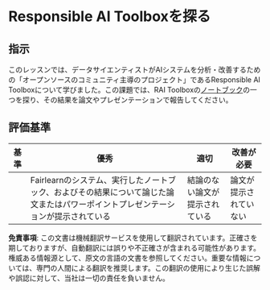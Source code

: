 # Responsible AI Toolboxを探る

## 指示

このレッスンでは、データサイエンティストがAIシステムを分析・改善するための「オープンソースのコミュニティ主導のプロジェクト」であるResponsible AI Toolboxについて学びました。この課題では、RAI Toolboxの[ノートブック](https://github.com/microsoft/responsible-ai-toolbox/blob/main/notebooks/responsibleaidashboard/getting-started.ipynb)の一つを探り、その結果を論文やプレゼンテーションで報告してください。

## 評価基準

| 基準 | 優秀 | 適切 | 改善が必要 |
| -------- | --------- | -------- | ----------------- |
|          | Fairlearnのシステム、実行したノートブック、およびその結果について論じた論文またはパワーポイントプレゼンテーションが提示されている        |   結論のない論文が提示されている       |  論文が提示されていない                 |

**免責事項**:
この文書は機械翻訳サービスを使用して翻訳されています。正確さを期しておりますが、自動翻訳には誤りや不正確さが含まれる可能性があります。権威ある情報源として、原文の言語の文書を参照してください。重要な情報については、専門の人間による翻訳を推奨します。この翻訳の使用により生じた誤解や誤認に対して、当社は一切の責任を負いません。